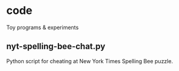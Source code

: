 code
====

Toy programs &amp; experiments

## nyt-spelling-bee-chat.py
Python script for cheating at New York Times Spelling Bee puzzle. 
